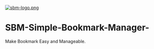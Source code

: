 [![sbm-logo.png](https://i.postimg.cc/xCP3WLxn/sbm-logo.png)](https://postimg.cc/G8HDDTn5)

# SBM-Simple-Bookmark-Manager-
Make Bookmark Easy and Manageable.
